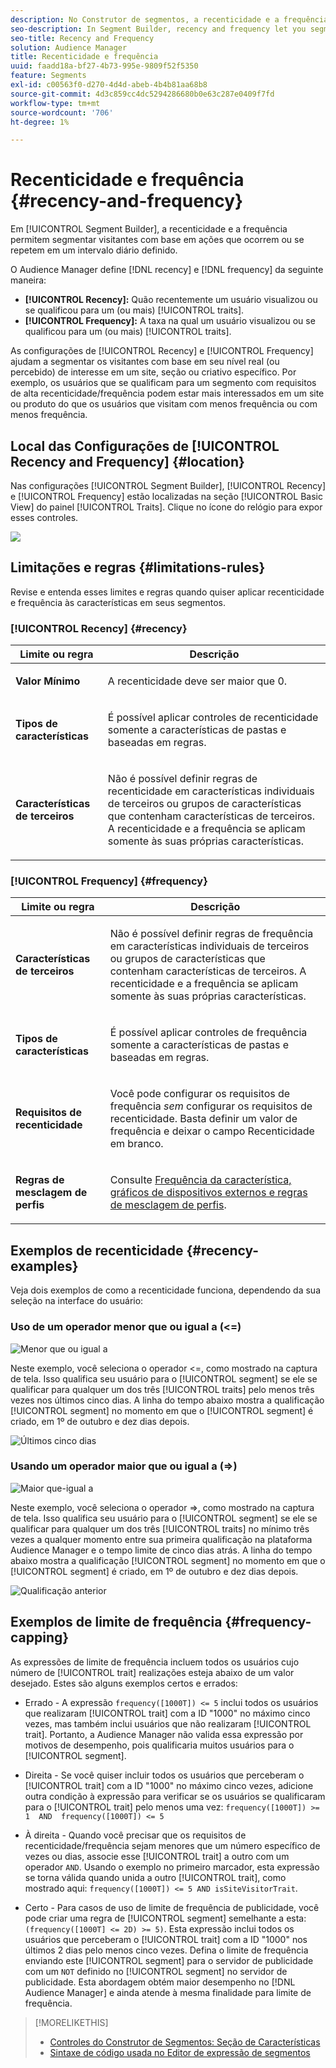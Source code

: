 ```yaml
---
description: No Construtor de segmentos, a recenticidade e a frequência permitem segmentar visitantes com base em ações que ocorrem ou se repetem em um intervalo diário definido.
seo-description: In Segment Builder, recency and frequency let you segment visitors based on actions that occur or repeat over a set daily interval.
seo-title: Recency and Frequency
solution: Audience Manager
title: Recenticidade e frequência
uuid: faadd18a-bf27-4b73-995e-9809f52f5350
feature: Segments
exl-id: c00563f0-d270-4d4d-abeb-4b4b81aa68b8
source-git-commit: 4d3c859cc4dc5294286680b0e63c287e0409f7fd
workflow-type: tm+mt
source-wordcount: '706'
ht-degree: 1%

---
```


# Recenticidade e frequência {#recency-and-frequency}

Em [!UICONTROL Segment Builder], a recenticidade e a frequência permitem segmentar visitantes com base em ações que ocorrem ou se repetem em um intervalo diário definido.

O Audience Manager define [!DNL recency] e [!DNL frequency] da seguinte maneira:

* **[!UICONTROL Recency]:** Quão recentemente um usuário visualizou ou se qualificou para um (ou mais) [!UICONTROL traits].
* **[!UICONTROL Frequency]:** A taxa na qual um usuário visualizou ou se qualificou para um (ou mais) [!UICONTROL traits].

As configurações de [!UICONTROL Recency] e [!UICONTROL Frequency] ajudam a segmentar os visitantes com base em seu nível real (ou percebido) de interesse em um site, seção ou criativo específico. Por exemplo, os usuários que se qualificam para um segmento com requisitos de alta recenticidade/frequência podem estar mais interessados em um site ou produto do que os usuários que visitam com menos frequência ou com menos frequência.

## Local das Configurações de [!UICONTROL Recency and Frequency] {#location}

Nas configurações [!UICONTROL Segment Builder], [!UICONTROL Recency] e [!UICONTROL Frequency] estão localizadas na seção [!UICONTROL Basic View] do painel [!UICONTROL Traits]. Clique no ícone do relógio para expor esses controles.

![](assets/recency_frequency.png)

## Limitações e regras {#limitations-rules}

Revise e entenda esses limites e regras quando quiser aplicar recenticidade e frequência às características em seus segmentos.

### [!UICONTROL Recency] {#recency}

<table id="table_026064124C694D75B7A960457D50170B"> 
 <thead> 
  <tr> 
   <th colname="col1" class="entry"> Limite ou regra </th> 
   <th colname="col2" class="entry"> Descrição </th> 
  </tr> 
 </thead>
 <tbody> 
  <tr> 
   <td colname="col1"> <p> <b>Valor Mínimo</b> </p> </td> 
   <td colname="col2"> <p>A recenticidade deve ser maior que 0. </p> </td> 
  </tr>
  <tr> 
   <td colname="col1"> <p> <b>Tipos de características</b> </p> </td> 
   <td colname="col2"> <p>É possível aplicar controles de recenticidade somente a características de pastas e baseadas em regras. </p> </td> 
  </tr> 
  <tr> 
   <td colname="col1"> <p> <b>Características de terceiros</b> </p> </td> 
   <td colname="col2"> <p>Não é possível definir regras de recenticidade em características individuais de terceiros ou grupos de características que contenham características de terceiros. A recenticidade e a frequência se aplicam somente às suas próprias características. </p> </td> 
  </tr> 
 </tbody> 
</table>

### [!UICONTROL Frequency] {#frequency}

<table id="table_EBD621D26C8B4D03933E8C0753C892A7"> 
 <thead> 
  <tr> 
   <th colname="col1" class="entry"> Limite ou regra </th> 
   <th colname="col2" class="entry"> Descrição </th> 
  </tr> 
 </thead>
 <tbody> 
  <tr> 
   <td colname="col1"> <p> <b>Características de terceiros</b> </p> </td> 
   <td colname="col2"> <p>Não é possível definir regras de frequência em características individuais de terceiros ou grupos de características que contenham características de terceiros. A recenticidade e a frequência se aplicam somente às suas próprias características. </p> </td> 
  </tr> 
  <tr> 
   <td colname="col1"> <p> <b>Tipos de características</b> </p> </td> 
   <td colname="col2"> <p>É possível aplicar controles de frequência somente a características de pastas e baseadas em regras. </p> </td> 
  </tr> 
  <tr> 
   <td colname="col1"> <p> <b>Requisitos de recenticidade</b> </p> </td> 
   <td colname="col2"> <p>Você pode configurar os requisitos de frequência <i>sem</i> configurar os requisitos de recenticidade. Basta definir um valor de frequência e deixar o campo Recenticidade em branco. </p> </td> 
  </tr> 
  <tr> 
   <td colname="col1"> <p><b>Regras de mesclagem de perfis</b> </p> </td> 
   <td colname="col2"> <p>Consulte <a href="../../faq/faq-profile-merge.md#trait-freq-device-rules"> Frequência da característica, gráficos de dispositivos externos e regras de mesclagem de perfis</a>. </p> </td> 
  </tr> 
 </tbody> 
</table>

## Exemplos de recenticidade {#recency-examples}

Veja dois exemplos de como a recenticidade funciona, dependendo da sua seleção na interface do usuário:

### Uso de um operador menor que ou igual a (&lt;=)

![Menor que ou igual a](assets/less-than-equal-to.png)

Neste exemplo, você seleciona o operador &lt;=, como mostrado na captura de tela. Isso qualifica seu usuário para o [!UICONTROL segment] se ele se qualificar para qualquer um dos três [!UICONTROL traits] pelo menos três vezes nos últimos cinco dias. A linha do tempo abaixo mostra a qualificação [!UICONTROL segment] no momento em que o [!UICONTROL segment] é criado, em 1º de outubro e dez dias depois.

![Últimos cinco dias](assets/last-5-days.png)

### Usando um operador maior que ou igual a (=>)

![Maior que-igual a](assets/greater-than-equal-to.png)

Neste exemplo, você seleciona o operador =>, como mostrado na captura de tela. Isso qualifica seu usuário para o [!UICONTROL segment] se ele se qualificar para qualquer um dos três [!UICONTROL traits] no mínimo três vezes a qualquer momento entre sua primeira qualificação na plataforma Audience Manager e o tempo limite de cinco dias atrás. A linha do tempo abaixo mostra a qualificação [!UICONTROL segment] no momento em que o [!UICONTROL segment] é criado, em 1º de outubro e dez dias depois.

![Qualificação anterior](assets/earlier-qualification.png)


## Exemplos de limite de frequência {#frequency-capping}

As expressões de limite de frequência incluem todos os usuários cujo número de [!UICONTROL trait] realizações esteja abaixo de um valor desejado. Estes são alguns exemplos certos e errados:

* Errado - A expressão `frequency([1000T]) <= 5` inclui todos os usuários que realizaram [!UICONTROL trait] com a ID &quot;1000&quot; no máximo cinco vezes, mas também inclui usuários que não realizaram [!UICONTROL trait]. Portanto, a Audience Manager não valida essa expressão por motivos de desempenho, pois qualificaria muitos usuários para o [!UICONTROL segment].

* Direita - Se você quiser incluir todos os usuários que perceberam o [!UICONTROL trait] com a ID &quot;1000&quot; no máximo cinco vezes, adicione outra condição à expressão para verificar se os usuários se qualificaram para o [!UICONTROL trait] pelo menos uma vez: `frequency([1000T]) >= 1  AND  frequency([1000T]) <= 5`

* À direita - Quando você precisar que os requisitos de recenticidade/frequência sejam menores que um número específico de vezes ou dias, associe esse [!UICONTROL trait] a outro com um operador `AND`. Usando o exemplo no primeiro marcador, esta expressão se torna válida quando unida a outro [!UICONTROL trait], como mostrado aqui: `frequency([1000T]) <= 5 AND isSiteVisitorTrait`.

* Certo - Para casos de uso de limite de frequência de publicidade, você pode criar uma regra de [!UICONTROL segment] semelhante a esta: `(frequency([1000T] <= 2D) >= 5)`. Esta expressão inclui todos os usuários que perceberam o [!UICONTROL trait] com a ID &quot;1000&quot; nos últimos 2 dias pelo menos cinco vezes. Defina o limite de frequência enviando este [!UICONTROL segment] para o servidor de publicidade com um `NOT` definido no [!UICONTROL segment] no servidor de publicidade. Esta abordagem obtém maior desempenho no [!DNL Audience Manager] e ainda atende à mesma finalidade para limite de frequência.

>[!MORELIKETHIS]
>
>* [Controles do Construtor de Segmentos: Seção de Características](../../features/segments/segment-builder.md#segment-builder-controls-traits)
>* [Sintaxe de código usada no Editor de expressão de segmentos](../../features/segments/segment-code-syntax.md)

